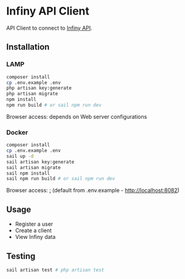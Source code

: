 # Infiny API Client

API Client to connect to [Infiny API](https://cloudlx.epsilontel.com/api-documentation).

## Installation

### LAMP
```bash
composer install
cp .env.example .env
php artisan key:generate
php artisan migrate
npm install
npm run build # or sail npm run dev
```
Browser access: depends on Web server configurations

### Docker
```bash
composer install
cp .env.example .env
sail up -d
sail artisan key:generate
sail artisan migrate
sail npm install
sail npm run build # or sail npm run dev
```
Browser access: [<your-host>:<your-port>]() (default from .env.example - [http://localhost:8082]())


## Usage
- Register a user
- Create a client
- View Infiny data

## Testing
```bash
sail artisan test # php artisan test
```

